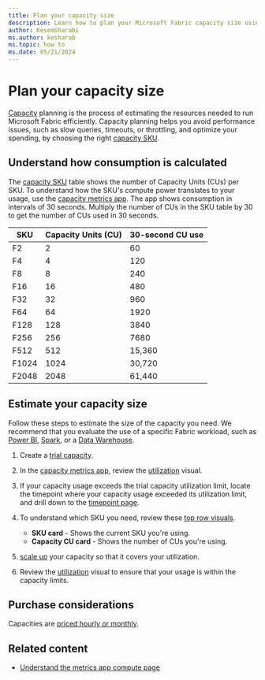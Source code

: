 ```yaml
---
title: Plan your capacity size
description: Learn how to plan your Microsoft Fabric capacity size using the Microsoft Fabric capacity metrics app.
author: KesemSharabi
ms.author: kesharab
ms.topic: how to
ms.date: 05/21/2024
---
```


# Plan your capacity size

[Capacity](licenses.md#capacity) planning is the process of estimating the resources needed to run Microsoft Fabric efficiently. Capacity planning helps you avoid performance issues, such as slow queries, timeouts, or throttling, and optimize your spending, by choosing the right [capacity SKU](licenses.md#capacity-license).

## Understand how consumption is calculated

The [capacity SKU](licenses.md#capacity-license) table shows the number of Capacity Units (CUs) per SKU. To understand how the SKU's compute power translates to your usage, use the [capacity metrics app](metrics-app-compute-page.md). The app shows consumption in intervals of 30 seconds. Multiply the number of CUs in the SKU table by 30 to get the number of CUs used in 30 seconds.

| SKU | Capacity Units (CU) | 30-second CU use |
|--|--|--|
| F2 | 2 | 60 |
| F4 | 4 | 120 |
| F8 | 8 | 240 |
| F16 | 16 | 480 |
| F32 | 32 | 960 |
| F64 | 64 | 1920 |
| F128 | 128 | 3840 |
| F256 | 256 | 7680 |
| F512 | 512 | 15,360 |
| F1024 | 1024 | 30,720 |
| F2048 | 2048 | 61,440 |

## Estimate your capacity size

Follow these steps to estimate the size of the capacity you need. We recommend that you evaluate the use of a specific Fabric workload, such as [Power BI](/power-bi/enterprise/service-premium-what-is), [Spark](../data-engineering/spark-compute.md), or a [Data Warehouse](../data-warehouse/data-warehousing.md).

1. Create a [trial capacity](../get-started/fabric-trial.md).

2. In the [capacity metrics app](metrics-app-compute-page.md), review the [utilization](metrics-app-compute-page.md#utilization) visual.

3. If your capacity usage exceeds the trial capacity utilization limit, locate the timepoint where your capacity usage exceeded its utilization limit, and drill down to the [timepoint page](metrics-app-timepoint-page.md).

4. To understand which SKU you need, review these [top row visuals](metrics-app-timepoint-page.md#top-row-visuals).
    * **SKU card** - Shows the current SKU you're using.
    * **Capacity CU card** - Shows the number of CUs you're using.

5. [scale up](scale-capacity.md) your capacity so that it covers your utilization.

6. Review the [utilization](metrics-app-compute-page.md#utilization) visual to ensure that your usage is within the capacity limits.

## Purchase considerations

Capacities are [priced hourly or monthly](https://azure.microsoft.com/pricing/details/microsoft-fabric/).

## Related content

* [Understand the metrics app compute page](metrics-app-compute-page.md)
